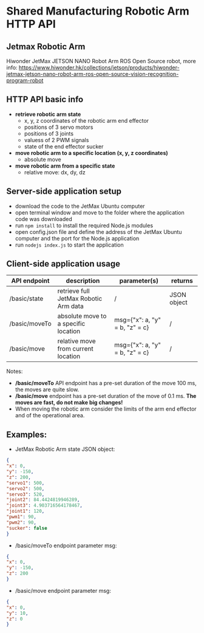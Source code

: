 # Shared Manufacturing Robotic Arm HTTP API

## Jetmax Robotic Arm
Hiwonder JetMax JETSON NANO Robot Arm ROS Open Source robot, more info: https://www.hiwonder.hk/collections/jetson/products/hiwonder-jetmax-jetson-nano-robot-arm-ros-open-source-vision-recognition-program-robot

## HTTP API basic info
* **retrieve robotic arm state**
    * x, y, z coordinates of the robotic arm end effector
    * positions of 3 servo motors
    * positions of 3 joints
    * valuess of 2 PWM signals
    * state of the end effector sucker
* **move robotic arm to a specific location (x, y, z coordinates)**
    * absolute move
* **move robotic arm from a specific state**
    * relative move: dx, dy, dz
    
## Server-side application setup
* download the code to the JetMax Ubuntu computer
* open terminal window and move to the folder where the application code was downloaded
* run <code>npm install</code> to install the required Node.js modules
* open config.json file and define the address of the JetMax Ubuntu computer and the port for the Node.js application
* run <code>nodejs index.js</code> to start the application

## Client-side application usage

| API endpoint | description | parameter(s) | returns |
| ------------ | ----------- | ------------ | ------- |
| /basic/state | retrieve full JetMax Robotic Arm data | / | JSON object |
| /basic/moveTo | absolute move to a specific location | msg={"x": a, "y" = b, "z" = c} | /
| /basic/move | relative move from current location | msg={"x": a, "y" = b, "z" = c} | /

Notes:
* **/basic/moveTo** API endpoint has a pre-set duration of the move 100 ms, the moves are quite slow.
* **/basic/move** endpoint has a pre-set duration of the move of 0.1 ms. **The moves are fast, do not make big changes!**
* When moving the robotic arm consider the limits of the arm end effector and of the operational area. 

## Examples:
* JetMax Robotic Arm state JSON object: 
```json
{
"x": 0, 
"y": -150, 
"z": 200, 
"servo1": 500, 
"servo2": 500, 
"servo3": 520, 
"joint2": 84.4424819946289, 
"joint3": 4.903716564178467, 
"joint1": 120, 
"pwm1": 90, 
"pwm2": 90, 
"sucker": false
}
```
* /basic/moveTo endpoint parameter msg:
```json
{
"x": 0, 
"y": -150, 
"z": 200
}
```
* /basic/move endpoint parameter msg:
```json
{
"x": 0, 
"y": 10, 
"z": 0
}
```
